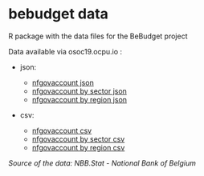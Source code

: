 # bebudget data
R package with the data files for the BeBudget project

Data available via osoc19.ocpu.io :
- json: 
  - [nfgovaccount json](http://osoc19.ocpu.io/bebudgetdata/data/nfgovaccount/json)
  - [nfgovaccount by sector json](http://osoc19.ocpu.io/bebudgetdata/data/nfgovsectoraccount/json)
  - [nfgovaccount by region json](http://osoc19.ocpu.io/bebudgetdata/data/nfgovregionsaccount/json)

- csv:
  - [nfgovaccount csv](http://osoc19.ocpu.io/bebudgetdata/data/nfgovaccount/csv)
  - [nfgovaccount by sector csv](http://osoc19.ocpu.io/bebudgetdata/data/nfgovsectoraccount/csv)
  - [nfgovaccount by region csv](http://osoc19.ocpu.io/bebudgetdata/data/nfgovregionsaccount/csv)

*Source of the data: NBB.Stat - National Bank of Belgium*
